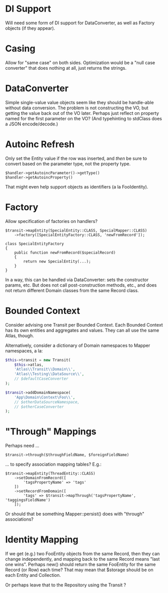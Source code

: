 # DI Support

Will need some form of DI support for DataConverter, as well as Factory objects
(if they appear).

# Casing

Allow for "same case" on both sides. Optimization would be a "null case
converter" that does nothing at all, just returns the strings.

# DataConverter

Simple single-value value objects seem like they should be handle-able without
data conversion. The problem is not constructing the VO, but getting the value
back out of the VO later. Perhaps just reflect on property named for the first
parameter on the VO? (And typehinting to stdClass does a JSON encode/decode.)

# Autoinc Refresh

Only set the Entity value if the row was inserted, and *then* be sure to convert
based on the parameter type, not the property type.

    $handler->getAutoincParameter()->getType()
    $handler->getAutoincProperty()

That might even help support objects as identifiers (a la FooIdentity).

# Factory

Allow specification of factories on handlers?

```
$transit->mapEntity(SpecialEntity::CLASS, SpecialMapper::CLASS)
    ->factory([SpecialEntityFactory::CLASS, 'newFromRecord']);

class SpecialEntityFactory
{
    public function newFromRecord($specialRecord)
    {
        return new SpecialEntity(...);
    }
}
```

In a way, this can be handled via DataConverter: sets the constructor params,
etc. But does not call post-construction methods, etc., and does not return
different Domain classes from the same Record class.

# Bounded Context

Consider advising one Transit per Bounded Context. Each Bounded Context has its
own entities and aggregates and values. They can all use the same Atlas, though.

Alternatively, consider a dictionary of Domain namespaces to Mapper namespaces,
a la:

```php
$this->transit = new Transit(
    $this->atlas,
    'Atlas\\Transit\\Domain\\',
    'Atlas\\Testing\\DataSource\\',
    // $defaultCaseConverter
);

$transit->addDomainNamespace(
    'App\Domain\Context\Foo\\',
    // $otherDataSourceNamespace,
    // $otherCaseConverter
);
```

# "Through" Mappings

Perhaps need ...

    $transit->through($throughFieldName, $foreignFieldName)

... to specify association mapping tables? E.g.:

    $transit->mapEntity(ThreadEntity::CLASS)
        ->setDomainFromRecord([
            'tagsPropertyName' => 'tags'
        ])
        ->setRecordFromDomain([
            'tags' => $transit->mapThrough('tagsPropertyName', 'taggingsFieldName')
        ]);

Or should that be something Mapper::persist() does with "through" associations?

# Identity Mapping

If we get (e.g.) two FooEntity objects from the same Record, then they can change
independently, and mapping back to the same Record means "last one wins".
Perhaps new() should return the same FooEntity for the same Record (or Row) each time?
That may mean that $storage should be on each Entity and Collection.

Or perhaps leave that to the Repository using the Transit ?

